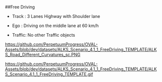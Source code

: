 ##Free Driving

- Track : 3 Lanes Highway with Shoulder lane

- Ego : Driving on the middle lane at 60 km/h

- Traffic: No other Traffic objects

https://github.com/PerpetuumProgress/OVAL-Assets/blob/dev/datasets/ALKS_Scenario_4.1_1_FreeDriving_TEMPLATE/ALKS_Road_Different_Curvatures_sc.PNG

https://github.com/PerpetuumProgress/OVAL-Assets/blob/dev/datasets/ALKS_Scenario_4.1_1_FreeDriving_TEMPLATE/ALKS_Scenario_4.1_1_FreeDriving_TEMPLATE.gif


